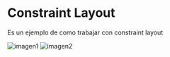 # Constraint Layout
Es un ejemplo de como trabajar con constraint layout

![imagen1](Img/img1.jpg)
![imagen2](Img/img2.jpg)
